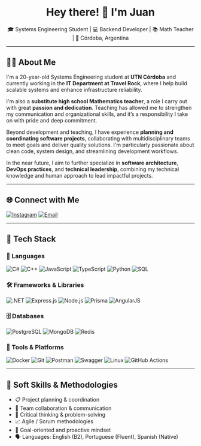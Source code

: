 <h1 align="center">Hey there! 👋 I'm Juan</h1>
<p align="center">🎓 Systems Engineering Student | 💻 Backend Developer | 📚 Math Teacher | 📍 Córdoba, Argentina</p>

---

## 🧑‍💻 About Me

I'm a 20-year-old Systems Engineering student at **UTN Córdoba** and currently working in the **IT Department at Travel Rock**, where I help build scalable systems and enhance infrastructure reliability.

I'm also a **substitute high school Mathematics teacher**, a role I carry out with great **passion and dedication**. Teaching has allowed me to strengthen my communication and organizational skills, and it’s a responsibility I take on with pride and deep commitment.

Beyond development and teaching, I have experience **planning and coordinating software projects**, collaborating with multidisciplinary teams to meet goals and deliver quality solutions. I'm particularly passionate about clean code, system design, and streamlining development workflows.

In the near future, I aim to further specialize in **software architecture**, **DevOps practices**, and **technical leadership**, combining my technical knowledge and human approach to lead impactful projects.

---

## 🌐 Connect with Me
[![Instagram](https://img.shields.io/badge/Instagram-E4405F?style=for-the-badge&logo=instagram&logoColor=white)](https://youtu.be/dQw4w9WgXcQ?si=-pOJju9RGwM-bFOg)
[![Email](https://img.shields.io/badge/Gmail-D14836?style=for-the-badge&logo=gmail&logoColor=white)](mailto:juancearaya@gmail.com)

---

## 🚀 Tech Stack

### 🧠 Languages
![C#](https://img.shields.io/badge/C%23-239120?style=flat-square&logo=c-sharp&logoColor=white)
![C++](https://img.shields.io/badge/C++-00599C?style=flat-square&logo=c%2b%2b&logoColor=white)
![JavaScript](https://img.shields.io/badge/JavaScript-F7DF1E?style=flat-square&logo=javascript&logoColor=black)
![TypeScript](https://img.shields.io/badge/TypeScript-3178C6?style=flat-square&logo=typescript&logoColor=white)
![Python](https://img.shields.io/badge/Python-3776AB?style=flat-square&logo=python&logoColor=white)
![SQL](https://img.shields.io/badge/SQL-4479A1?style=flat-square&logo=postgresql&logoColor=white)

### 🛠️ Frameworks & Libraries
![.NET](https://img.shields.io/badge/.NET-512BD4?style=flat-square&logo=.net&logoColor=white)
![Express.js](https://img.shields.io/badge/Express.js-000000?style=flat-square&logo=express&logoColor=white)
![Node.js](https://img.shields.io/badge/Node.js-339933?style=flat-square&logo=node.js&logoColor=white)
![Prisma](https://img.shields.io/badge/Prisma-3982CE?style=flat-square&logo=prisma&logoColor=white)
![AngularJS](https://img.shields.io/badge/AngularJS-E23237?style=flat-square&logo=angularjs&logoColor=white)

### 🗄️ Databases
![PostgreSQL](https://img.shields.io/badge/PostgreSQL-336791?style=flat-square&logo=postgresql&logoColor=white)
![MongoDB](https://img.shields.io/badge/MongoDB-47A248?style=flat-square&logo=mongodb&logoColor=white)
![Redis](https://img.shields.io/badge/Redis-DC382D?style=flat-square&logo=redis&logoColor=white)

### 🔧 Tools & Platforms
![Docker](https://img.shields.io/badge/Docker-2496ED?style=flat-square&logo=docker&logoColor=white)
![Git](https://img.shields.io/badge/Git-F05032?style=flat-square&logo=git&logoColor=white)
![Postman](https://img.shields.io/badge/Postman-FF6C37?style=flat-square&logo=postman&logoColor=white)
![Swagger](https://img.shields.io/badge/Swagger-85EA2D?style=flat-square&logo=swagger&logoColor=black)
![Linux](https://img.shields.io/badge/Linux-FCC624?style=flat-square&logo=linux&logoColor=black)
![GitHub Actions](https://img.shields.io/badge/GitHub%20Actions-2088FF?style=flat-square&logo=github-actions&logoColor=white)

---

## 🤝 Soft Skills & Methodologies

- 📋 Project planning & coordination  
- 🤝 Team collaboration & communication  
- 🧠 Critical thinking & problem-solving  
- 📈 Agile / Scrum methodologies  
- 🧭 Goal-oriented and proactive mindset  
- 🗣️ Languages: English (B2), Portuguese (Fluent), Spanish (Native)
